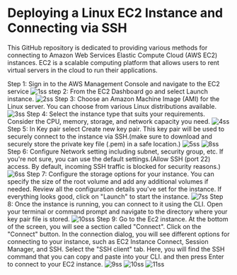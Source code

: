 # Deploying a Linux EC2 Instance and Connecting via SSH
This GitHub repository is dedicated to providing various methods for connecting to Amazon Web Services Elastic Compute Cloud (AWS EC2) instances. EC2 is a scalable computing platform that allows users to rent virtual servers in the cloud to run their applications.

Step 1: Sign in to the AWS Management Console and navigate to the EC2 service
![1ss](https://github.com/harshartz/AWS-EC2/assets/130890384/fc60c0ef-6898-4974-aabc-cba05b71e4a6)
step 2: From the EC2 Dashboard go and select Launch instance.
![2ss](https://github.com/harshartz/AWS-EC2/assets/130890384/903dabb1-ba8e-4f54-b602-20b1fe739a35)
Step 3: Choose an Amazon Machine Image (AMI) for the Linux server. You can choose from various Linux distributions available.
![3ss](https://github.com/harshartz/AWS-EC2/assets/130890384/c8676b90-5b95-44b0-ba8f-2190f1572b50)
Step 4: Select the instance type that suits your requirements. Consider the CPU, memory, storage, and network capacity you need.
![4ss](https://github.com/harshartz/AWS-EC2/assets/130890384/7359d520-e78f-4c65-afc6-e129b900cc2c)
Step 5: In Key pair select Create new key pair. This key pair will be used to securely connect to the instance via SSH.(make sure to download and securely store the private key file (.pem) in a safe location.)
![5ss](https://github.com/harshartz/AWS-EC2/assets/130890384/01dc1a51-1e21-497c-b9b7-c4610eceffa5)
![8ss](https://github.com/harshartz/AWS-EC2/assets/130890384/ec393e0b-5404-4ca3-8988-f72132cb05ac)
Step 6: Configure Network setting including subnet, security group, etc. If you're not sure, you can use the default settings.(Allow SSH (port 22) access. By default, incoming SSH traffic is blocked for security reasons.)
![6ss](https://github.com/harshartz/AWS-EC2/assets/130890384/d3d4d2e3-6695-4789-a1d9-551642f62080)
Step 7: Configure the storage options for your instance. You can specify the size of the root volume and add any additional volumes if needed. Review all the configuration details you've set for the instance. If everything looks good, click on "Launch" to start the instance. 
![7ss](https://github.com/harshartz/AWS-EC2/assets/130890384/92bf940e-9c12-42f3-9a05-ed3f681f698d)
Step 8: Once the instance is running, you can connect to it using the CLI. Open your terminal or command prompt and navigate to the directory where your key pair file is stored.
![10sss](https://github.com/harshartz/AWS-EC2/assets/130890384/0f6d4cab-9493-4e99-983e-d93694a22111)
Step 9: Go to the Ec2 instance. At the bottom of the screen, you will see a section called "Connect". Click on the "Connect" button. In the connection dialog, you will see different options for connecting to your instance, such as EC2 Instance Connect, Session Manager, and SSH. Select the "SSH client" tab. Here, you will find the SSH command that you can copy and paste into your CLI. and then press Enter to connect to your EC2 instance.
![9ss](https://github.com/harshartz/AWS-EC2/assets/130890384/f7fdc728-8877-4e85-ba11-aa410352f6a7)
![10ss](https://github.com/harshartz/AWS-EC2/assets/130890384/df834266-d133-41c8-ad7e-cb2f3ec638aa)
![11ss](https://github.com/harshartz/AWS-EC2/assets/130890384/7dadbfaa-07cb-45de-8080-d479226181ec)
